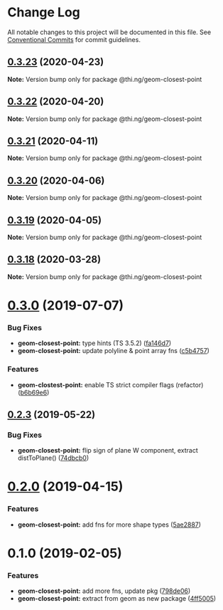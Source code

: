 # Change Log

All notable changes to this project will be documented in this file.
See [Conventional Commits](https://conventionalcommits.org) for commit guidelines.

## [0.3.23](https://github.com/thi-ng/umbrella/compare/@thi.ng/geom-closest-point@0.3.22...@thi.ng/geom-closest-point@0.3.23) (2020-04-23)

**Note:** Version bump only for package @thi.ng/geom-closest-point





## [0.3.22](https://github.com/thi-ng/umbrella/compare/@thi.ng/geom-closest-point@0.3.21...@thi.ng/geom-closest-point@0.3.22) (2020-04-20)

**Note:** Version bump only for package @thi.ng/geom-closest-point





## [0.3.21](https://github.com/thi-ng/umbrella/compare/@thi.ng/geom-closest-point@0.3.20...@thi.ng/geom-closest-point@0.3.21) (2020-04-11)

**Note:** Version bump only for package @thi.ng/geom-closest-point





## [0.3.20](https://github.com/thi-ng/umbrella/compare/@thi.ng/geom-closest-point@0.3.19...@thi.ng/geom-closest-point@0.3.20) (2020-04-06)

**Note:** Version bump only for package @thi.ng/geom-closest-point





## [0.3.19](https://github.com/thi-ng/umbrella/compare/@thi.ng/geom-closest-point@0.3.18...@thi.ng/geom-closest-point@0.3.19) (2020-04-05)

**Note:** Version bump only for package @thi.ng/geom-closest-point





## [0.3.18](https://github.com/thi-ng/umbrella/compare/@thi.ng/geom-closest-point@0.3.17...@thi.ng/geom-closest-point@0.3.18) (2020-03-28)

**Note:** Version bump only for package @thi.ng/geom-closest-point





# [0.3.0](https://github.com/thi-ng/umbrella/compare/@thi.ng/geom-closest-point@0.2.3...@thi.ng/geom-closest-point@0.3.0) (2019-07-07)

### Bug Fixes

* **geom-closest-point:** type hints (TS 3.5.2) ([fa146d7](https://github.com/thi-ng/umbrella/commit/fa146d7))
* **geom-closest-point:** update polyline & point array fns ([c5b4757](https://github.com/thi-ng/umbrella/commit/c5b4757))

### Features

* **geom-clostest-point:** enable TS strict compiler flags (refactor) ([b6b69e6](https://github.com/thi-ng/umbrella/commit/b6b69e6))

## [0.2.3](https://github.com/thi-ng/umbrella/compare/@thi.ng/geom-closest-point@0.2.2...@thi.ng/geom-closest-point@0.2.3) (2019-05-22)

### Bug Fixes

* **geom-closest-point:** flip sign of plane W component, extract distToPlane() ([74dbcb0](https://github.com/thi-ng/umbrella/commit/74dbcb0))

# [0.2.0](https://github.com/thi-ng/umbrella/compare/@thi.ng/geom-closest-point@0.1.13...@thi.ng/geom-closest-point@0.2.0) (2019-04-15)

### Features

* **geom-closest-point:** add fns for more shape types ([5ae2887](https://github.com/thi-ng/umbrella/commit/5ae2887))

# 0.1.0 (2019-02-05)

### Features

* **geom-closest-point:** add more fns, update pkg ([798de06](https://github.com/thi-ng/umbrella/commit/798de06))
* **geom-closest-point:** extract from geom as new package ([4ff5005](https://github.com/thi-ng/umbrella/commit/4ff5005))
